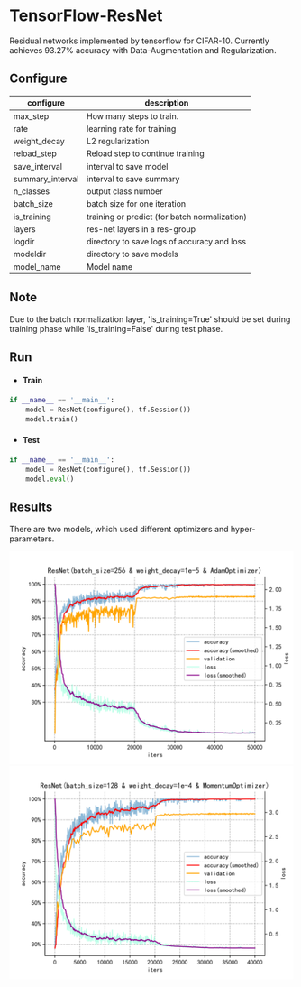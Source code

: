 # TensorFlow-ResNet 

Residual networks implemented by tensorflow for CIFAR-10. Currently achieves 93.27% accuracy with Data-Augmentation and Regularization.



## Configure

| configure        | description                                   |
| ---------------- | --------------------------------------------- |
| max_step         | How many steps to train.                      |
| rate             | learning rate for training                    |
| weight_decay     | L2 regularization                             |
| reload_step      | Reload step to continue training              |
| save_interval    | interval to save model                        |
| summary_interval | interval to save summary                      |
| n_classes        | output class number                           |
| batch_size       | batch size for one iteration                  |
| is_training      | training or predict (for batch normalization) |
| layers           | res-net layers in a res-group                 |
| logdir           | directory to save logs of accuracy and loss   |
| modeldir         | directory to save models                      |
| model_name       | Model name                                    |



## Note

Due to the batch normalization layer, 'is_training=True' should be set during training phase while 'is_training=False' during test phase.



## Run

- #### Train

```python
if __name__ == '__main__':   
    model = ResNet(configure(), tf.Session())   
    model.train()
```

- #### Test

```python
if __name__ == '__main__':   
    model = ResNet(configure(), tf.Session())    
    model.eval()
```



## Results

There are two models, which used different optimizers and hyper-parameters.

<img src="https://github.com/lzyhha/resnet-tf/raw/master/img/resnet1.svg"></img >
<img src="https://github.com/lzyhha/resnet-tf/raw/master/img/resnet2.svg"></img >

